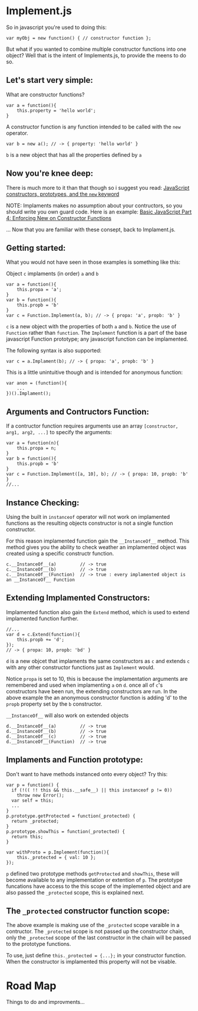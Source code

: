 Implement.js
============

So in javascript you're used to doing this:

    var myObj = new function() { // constructor function };
    
But what if you wanted to combine multiple constructor functions into one object? Well that is the intent of Implements.js, to provide the meens to do so. 

Let's start very simple:
------------

What are constructor functions?

    var a = function(){
        this.property = 'hello world';
    }
    
A constructor function is any function intended to be called with the `new` operator.

    var b = new a(); // -> { property: 'hello world' }
    
`b` is a new object that has all the properties defined by `a`

Now you're knee deep:
------------

There is much more to it than that though so i suggest you read:
[JavaScript constructors, prototypes, and the `new` keyword](http://pivotallabs.com/javascript-constructors-prototypes-and-the-new-keyword/)

NOTE: Implaments makes no assumption about your contructors, so you should write you own guard code. Here is an example:
[Basic JavaScript Part 4: Enforcing New on Constructor Functions](http://elegantcode.com/2010/12/21/basic-javascript-part-4-enforcing-new-on-constructor-functions/)

... Now that you are familiar with these consept, back to Implament.js. 

Getting started:
------------

What you would not have seen in those examples is something like this:

Object `c` implaments (in order) `a` and `b`

    var a = function(){
        this.propa = 'a';
    }
    var b = function(){
        this.propb = 'b'
    }
    var c = Function.Implement(a, b); // -> { propa: 'a', propb: 'b' }
    
`c` is a new object with the properties of both `a` and `b`. Notice the use of `Function` rather than `function`. The `Implement` function is a part of the base javascript Function prototype; any javascript function can be implamented.

The following syntax is also supported:

    var c = a.Implament(b); // -> { propa: 'a', propb: 'b' }

This is a little unintuitive though and is intended for anonymous function:

    var anon = (function(){
        ...
    })().Implament();
    
Arguments and Contructors Function:
------------

If a contructor function requires arguments use an array `[constructor, arg1, arg2, ...]` to specify the arguments:

    var a = function(n){
        this.propa = n;
    }
    var b = function(){
        this.propb = 'b'
    }
    var c = Function.Implement([a, 10], b); // -> { propa: 10, propb: 'b' }
    //...
    
Instance Checking:
------------

Using the built in `instanceof` operator will not work on implamented functions as the resulting objects constructor is not a single function constructor. 

For this reason implamented function gain the `__InstanceOf__` method. This method gives you the ability to check weather an implamented object was created using a specific constructr function.

    c.__InstanceOf__(a)         // -> true
    c.__InstanceOf__(b)         // -> true
    c.__InstanceOf__(Function)  // -> true : every implamented object is an __InstanceOf__ Function
    
Extending Implamented Constructors:
------------
    
Implamented function also gain the `Extend` method, which is used to extend implamented function further.

    //...
    var d = c.Extend(function(){
        this.propb += 'd';
    });
    // -> { propa: 10, propb: 'bd' }
    
`d` is a new objcet that implaments the same constructors as `c` and extends `c` with any other constructor functions just as `Implement` would.

Notice `propa` is set to 10, this is because the implamentation arguments are remembered and used when implamenting `a` on `d`. once all of `c`'s constructors have been run, the extending constructors are run. In the above example the an anonymous constructor function is adding 'd' to the `propb` property set by the `b` constructor.
    
`__InstanceOf__` will also work on extended objects

    d.__InstanceOf__(a)         // -> true
    d.__InstanceOf__(b)         // -> true
    d.__InstanceOf__(c)         // -> true
    d.__InstanceOf__(Function)  // -> true
    
Implaments and Function prototype:
------------

Don't want to have methods instanced onto every object? Try this:

    var p = function() {
      if (!(( !! this && this.__safe__) || this instanceof p != 0))
        throw new Error();
      var self = this;
      ...
    }
    p.prototype.getProtected = function(_protected) {
      return _protected;
    }
    p.prototype.showThis = function(_protected) {
      return this;
    }
    
    var withProto = p.Implement(function(){
        this._protected = { val: 10 };
    });
    
`p` defined two prototype methods `getProtected` and `showThis`, these will become available to any implementation or extention of `p`. The prototype funcations have access to the this scope of the implemented object and are also passed the `_protected` scope, this is explained next.

The `_protected` constructor function scope:
------------

The above example is making use of the `_protected` scope varaible in a contructor. The `_protected` scope is not passed up the constructor chain, only the `_protected` scope of the last constructor in the chain will be passed to the prototype functions.

To use, just define `this._protected = {...};` in your constructor function. When the constructor is implamented this property will not be visable.


Road Map
============

Things to do and improvments...
